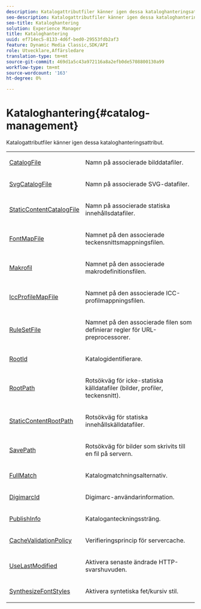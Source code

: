 ```yaml
---
description: Katalogattributfiler känner igen dessa kataloghanteringsattribut.
seo-description: Katalogattributfiler känner igen dessa kataloghanteringsattribut.
seo-title: Kataloghantering
solution: Experience Manager
title: Kataloghantering
uuid: ef714ec5-8133-4d6f-bed0-29553fdb2af3
feature: Dynamic Media Classic,SDK/API
role: Utvecklare,Affärsledare
translation-type: tm+mt
source-git-commit: 469d1a5c43a972116a8a2efb0de5708800130a99
workflow-type: tm+mt
source-wordcount: '163'
ht-degree: 0%

---
```



# Kataloghantering{#catalog-management}

Katalogattributfiler känner igen dessa kataloghanteringsattribut.

<table id="simpletable_010A9494BFEB45F0A46FE9709E0404CA"> 
 <tr class="strow"> 
  <td class="stentry"> <p><span class="codeph"> <a href="../../../../../../is-api/image-catalog/image-serving-api-ref/c-image-catalog-reference/c-attributes-reference/r-catalogfile.md#reference-16498bb4cb33458697c1ab002ea8db79" type="reference" format="dita" scope="local"> CatalogFile</a> </span> </p></td> 
  <td class="stentry"> <p>Namn på associerade bilddatafiler. </p></td> 
 </tr> 
 <tr class="strow"> 
  <td class="stentry"> <p><span class="codeph"> <a href="../../../../../../is-api/image-catalog/image-serving-api-ref/c-image-catalog-reference/c-attributes-reference/r-svgcatalogfile.md#reference-cd61769073f145e1ac37aa4fd53ae58d" type="reference" format="dita" scope="local"> SvgCatalogFile</a> </span> </p></td> 
  <td class="stentry"> <p>Namn på associerade SVG-datafiler. </p></td> 
 </tr> 
 <tr class="strow"> 
  <td class="stentry"> <p><span class="codeph"> <a href="../../../../../../is-api/image-catalog/image-serving-api-ref/c-image-catalog-reference/c-attributes-reference/r-staticcontentcatalogfile.md#reference-1d5505d9d1b74fe5ba63fbdf7893eb0d" type="reference" format="dita" scope="local"> StaticContentCatalogFile</a> </span> </p></td> 
  <td class="stentry"> <p>Namn på associerade statiska innehållsdatafiler. </p></td> 
 </tr> 
 <tr class="strow"> 
  <td class="stentry"> <p><span class="codeph"> <a href="../../../../../../is-api/image-catalog/image-serving-api-ref/c-image-catalog-reference/c-attributes-reference/r-fontmapfile.md#reference-22e077d4595b45b6a6e549b8499ecb76" type="reference" format="dita" scope="local"> FontMapFile</a> </span> </p></td> 
  <td class="stentry"> <p>Namnet på den associerade teckensnittsmappningsfilen. </p></td> 
 </tr> 
 <tr class="strow"> 
  <td class="stentry"> <p><span class="codeph"> <a href="../../../../../../is-api/image-catalog/image-serving-api-ref/c-image-catalog-reference/c-attributes-reference/r-macrofile.md#reference-f91d717b3847458ca0f1fe95387554a2" type="reference" format="dita" scope="local"> Makrofil</a> </span> </p></td> 
  <td class="stentry"> <p>Namnet på den associerade makrodefinitionsfilen. </p></td> 
 </tr> 
 <tr class="strow"> 
  <td class="stentry"> <p><span class="codeph"> <a href="../../../../../../is-api/image-catalog/image-serving-api-ref/c-image-catalog-reference/c-attributes-reference/r-iccprofilemapfile.md#reference-0ebacea00a9644f58810b30422cb8087" type="reference" format="dita" scope="local"> IccProfileMapFile</a> </span> </p></td> 
  <td class="stentry"> <p>Namnet på den associerade ICC-profilmappningsfilen. </p></td> 
 </tr> 
 <tr class="strow"> 
  <td class="stentry"> <p><span class="codeph"> <a href="../../../../../../is-api/image-catalog/image-serving-api-ref/c-image-catalog-reference/c-attributes-reference/r-rulesetfile.md#reference-b8513e76a0c947ea85515cdfa31193de" type="reference" format="dita" scope="local"> RuleSetFile</a> </span> </p></td> 
  <td class="stentry"> <p>Namnet på den associerade filen som definierar regler för URL-preprocessorer. </p></td> 
 </tr> 
 <tr class="strow"> 
  <td class="stentry"> <p><span class="codeph"> <a href="../../../../../../is-api/image-catalog/image-serving-api-ref/c-image-catalog-reference/c-attributes-reference/r-rootid.md#reference-13653312925e4a08b90f99961d53f546" type="reference" format="dita" scope="local"> RootId</a> </span> </p></td> 
  <td class="stentry"> <p>Katalogidentifierare. </p></td> 
 </tr> 
 <tr class="strow"> 
  <td class="stentry"> <p><span class="codeph"> <a href="../../../../../../is-api/image-catalog/image-serving-api-ref/c-image-catalog-reference/c-attributes-reference/r-rootpath.md#reference-17d57e5967be403b8408fa7214017494" type="reference" format="dita" scope="local"> RootPath</a> </span> </p></td> 
  <td class="stentry"> <p>Rotsökväg för icke-statiska källdatafiler (bilder, profiler, teckensnitt). </p></td> 
 </tr> 
 <tr class="strow"> 
  <td class="stentry"> <p><span class="codeph"> <a href="../../../../../../is-api/image-catalog/image-serving-api-ref/c-image-catalog-reference/c-attributes-reference/r-staticcontentrootpath.md#reference-a2b5368d078349828d282357681bb2a5" type="reference" format="dita" scope="local"> StaticContentRootPath</a> </span> </p></td> 
  <td class="stentry"> <p>Rotsökväg för statiska innehållskälldatafiler. </p></td> 
 </tr> 
 <tr class="strow"> 
  <td class="stentry"> <p><span class="codeph"> <a href="../../../../../../is-api/image-catalog/image-serving-api-ref/c-image-catalog-reference/c-attributes-reference/r-savepath.md#reference-9c4686dc153b41d8a0751cde83615432" type="reference" format="dita" scope="local"> SavePath</a> </span> </p></td> 
  <td class="stentry"> <p>Rotsökväg för bilder som skrivits till en fil på servern. </p></td> 
 </tr> 
 <tr class="strow"> 
  <td class="stentry"> <p><span class="codeph"> <a href="../../../../../../is-api/image-catalog/image-serving-api-ref/c-image-catalog-reference/c-attributes-reference/r-fullmatch.md#reference-c3a72f31672a48b386943d6781cf50d7" type="reference" format="dita" scope="local"> FullMatch</a> </span> </p></td> 
  <td class="stentry"> <p>Katalogmatchningsalternativ. </p></td> 
 </tr> 
 <tr class="strow"> 
  <td class="stentry"> <p><span class="codeph"> <a href="../../../../../../is-api/image-catalog/image-serving-api-ref/c-image-catalog-reference/c-attributes-reference/r-digimarcid.md#reference-33e3eca7f1874510904e5c8645cecd68" type="reference" format="dita" scope="local"> DigimarcId</a> </span> </p></td> 
  <td class="stentry"> <p>Digimarc-användarinformation. </p></td> 
 </tr> 
 <tr class="strow"> 
  <td class="stentry"> <p><span class="codeph"> <a href="../../../../../../is-api/image-catalog/image-serving-api-ref/c-image-catalog-reference/c-attributes-reference/r-publishinfo.md#reference-3d772f2c98274a37ae7e35706e2db62d" type="reference" format="dita" scope="local"> PublishInfo</a> </span> </p></td> 
  <td class="stentry"> <p>Kataloganteckningssträng. </p></td> 
 </tr> 
 <tr class="strow"> 
  <td class="stentry"> <p><span class="codeph"> <a href="../../../../../../is-api/image-catalog/image-serving-api-ref/c-image-catalog-reference/c-attributes-reference/r-cachevalidationpolicy.md#reference-e55e52fd749041718a9af69fa2027b57" type="reference" format="dita" scope="local"> CacheValidationPolicy</a> </span> </p></td> 
  <td class="stentry"> <p>Verifieringsprincip för servercache. </p></td> 
 </tr> 
 <tr class="strow"> 
  <td class="stentry"> <p><span class="codeph"> <a href="../../../../../../is-api/image-catalog/image-serving-api-ref/c-image-catalog-reference/c-attributes-reference/r-uselastmodified.md#reference-73ecc421e6864a38aec5a4775f06b8e8" type="reference" format="dita" scope="local"> UseLastModified</a> </span> </p></td> 
  <td class="stentry"> <p>Aktivera senaste ändrade HTTP-svarshuvuden. </p></td> 
 </tr> 
 <tr class="strow"> 
  <td class="stentry"> <p><span class="codeph"> <a href="../../../../../../is-api/image-catalog/image-serving-api-ref/c-image-catalog-reference/c-attributes-reference/r-synthesizefontstyles.md#reference-1b12ba881b9146c793bcb07407cacb15" type="reference" format="dita" scope="local"> SynthesizeFontStyles</a> </span> </p></td> 
  <td class="stentry"> <p>Aktivera syntetiska fet/kursiv stil. </p></td> 
 </tr> 
</table>

